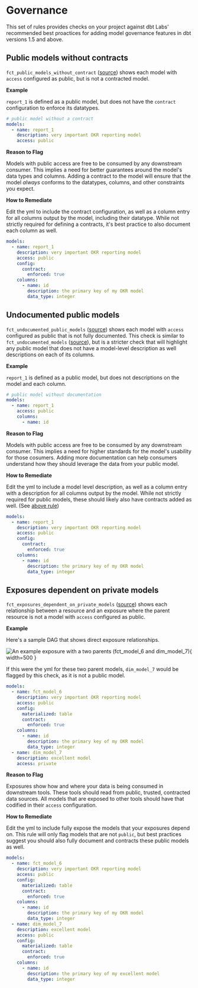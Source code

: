 # Governance

This set of rules provides checks on your project against dbt Labs' recommended best proactices for adding model governance features in dbt versions 1.5 and above.

## Public models without contracts

`fct_public_models_without_contract` ([source](https://github.com/dbt-labs/dbt-project-evaluator/blob/main/models/marts/governance/fct_public_models_without_contract.sql)) shows each model with `access` configured as public, but is not a contracted model. 

**Example**

`report_1` is defined as a public model, but does not have the `contract` configuration to enforce its datatypes. 

```yml
# public model without a contract
models:
  - name: report_1
    description: very important OKR reporting model
    access: public

```

**Reason to Flag**

Models with public access are free to be consumed by any downstream consumer. This implies a need for better guarantees around the model's data types and columns. Adding a contract to the model will ensure that the model *always* conforms to the datatypes, columns, and other constraints you expect. 

**How to Remediate**

Edit the yml to include the contract configuration, as well as a column entry for all columns output by the model, including their datatype. While not strictly required for defining a contracts, it's best practice to also document each column as well. 

```yml
models:
  - name: report_1
    description: very important OKR reporting model
    access: public
    config:
      contract:
        enforced: true
    columns:
      - name: id 
        description: the primary key of my OKR model
        data_type: integer
```

## Undocumented public models

`fct_undocumented_public_models` ([source](https://github.com/dbt-labs/dbt-project-evaluator/blob/main/models/marts/governance/fct_undocumented_public_models.sql)) shows each model with `access` configured as public that is not fully documented. This check is similar to `fct_undocumented_models` ([source](https://github.com/dbt-labs/dbt-project-evaluator/blob/main/models/marts/documentation/fct_undocumented_models.sql)), but is a stricter check that will highlight any public model that does not have a model-level description as well descriptions on each of its columns.

**Example**

`report_1` is defined as a public model, but does not descriptions on the model and each column.

```yml
# public model without documentation
models:
  - name: report_1
    access: public
    columns:
      - name: id

```

**Reason to Flag**

Models with public access are free to be consumed by any downstream consumer. This implies a need for higher standards for the model's usability for those cosumers. Adding more documentation can help consumers understand how they should leverage the data from your public model.

**How to Remediate**

Edit the yml to include a model level description,  as well as a column entry with a description for all columns output by the model. While not strictly required for public models, these should likely also have contracts added as well. (See [above rule](#public-models-without-contracts))

```yml
models:
  - name: report_1
    description: very important OKR reporting model
    access: public
    config:
      contract:
        enforced: true
    columns:
      - name: id 
        description: the primary key of my OKR model
        data_type: integer
```

## Exposures dependent on private models

`fct_exposures_dependent_on_private_models` ([source](https://github.com/dbt-labs/dbt-project-evaluator/blob/main/models/marts/governance/fct_exposures_dependent_on_private_models.sql)) shows each relationship between a resource and an exposure where the parent resource is not a model with `access` configured as public.

**Example**

Here's a sample DAG that shows direct exposure relationships. 

![An example exposure with a two parents (fct_model_6 and dim_model_7)](https://user-images.githubusercontent.com/73915542/178068955-742e2c87-4385-48f9-b9fb-94a1cbc8079a.png){ width=500 }

If this were the yml for these two parent models, `dim_model_7` would be flagged by this check, as it is not a public model. 

```yml
models:
  - name: fct_model_6
    description: very important OKR reporting model
    access: public
    config:
      materialized: table
      contract:
        enforced: true
    columns:
      - name: id 
        description: the primary key of my OKR model
        data_type: integer
  - name: dim_model_7
    description: excellent model
    access: private
```


**Reason to Flag**

Exposures show how and where your data is being consumed in downstream tools. These tools should read from public, trusted, contracted data sources. All models that are exposed to other tools should have that codified in their `access` configuration. 

**How to Remediate**

Edit the yml to include fully expose the models that your exposures depend on. This rule will only flag models that are not `public`, but best practices suggest you should also fully document and contracts these public models as well. 

```yml
models:
  - name: fct_model_6
    description: very important OKR reporting model
    access: public
    config:
      materialized: table
      contract:
        enforced: true
    columns:
      - name: id 
        description: the primary key of my OKR model
        data_type: integer
  - name: dim_model_7
    description: excellent model
    access: public
    config:
      materialized: table
      contract:
        enforced: true
    columns:
      - name: id 
        description: the primary key of my excellent model
        data_type: integer
```
